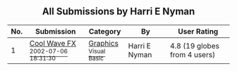 ﻿<div align="center">

## All Submissions by Harri E Nyman

</div>

No.  | Submission | Category | By   | User Rating
---- | ---------- | -------- | ---- | -----------
1 | [Cool Wave FX<br /><sup>2002-07-06 18:31:30</sup>](https://github.com/Planet-Source-Code/harri-e-nyman-cool-wave-fx__1-36638) | [Graphics<br /><sup>Visual Basic</sup>](../ByCategory/graphics__1-46.md) | Harri E Nyman | 4.8 (19 globes from 4 users)
